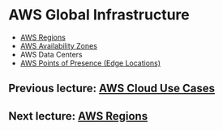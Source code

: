 # AWS Global Infrastructure

- [AWS Regions](aws-regions.md)
- [AWS Availability Zones](aws-availablity-zones.md)
- AWS Data Centers
- [AWS Points of Presence (Edge Locations)](points-presence.md)

## Previous lecture: [AWS Cloud Use Cases](use-cases-cloud.md)

## Next lecture: [AWS Regions](aws-regions.md)
